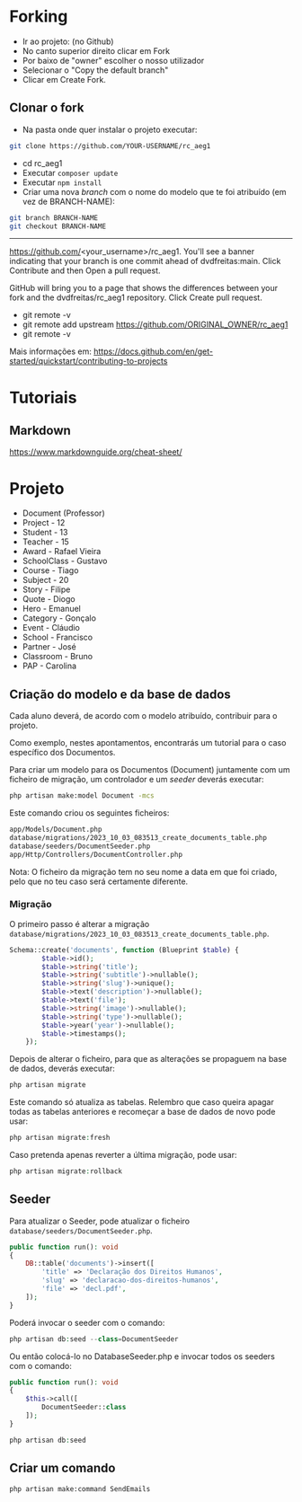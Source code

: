 # Forking

- Ir ao projeto: (no Github)
- No canto superior direito clicar em Fork
- Por baixo de "owner" escolher o nosso utilizador
- Selecionar o "Copy the default branch"
- Clicar em Create Fork.

## Clonar o fork

- Na pasta onde quer instalar o projeto executar:
``` bash
git clone https://github.com/YOUR-USERNAME/rc_aeg1
```
- cd rc_aeg1
- Executar ```composer update```
- Executar ```npm install```
- Criar uma nova *branch* com o nome do modelo que te foi atribuído (em vez de BRANCH-NAME):
```bash
git branch BRANCH-NAME
git checkout BRANCH-NAME
```

---

https://github.com/<your_username>/rc_aeg1. You'll see a banner indicating that your branch is one commit ahead of dvdfreitas:main. Click Contribute and then Open a pull request.


GitHub will bring you to a page that shows the differences between your fork and the dvdfreitas/rc_aeg1 repository. Click Create pull request.


- git remote -v
- git remote add upstream https://github.com/ORIGINAL_OWNER/rc_aeg1
- git remote -v


Mais informações em:
https://docs.github.com/en/get-started/quickstart/contributing-to-projects

# Tutoriais

## Markdown

https://www.markdownguide.org/cheat-sheet/

# Projeto

- Document (Professor)
- Project - 12
- Student - 13
- Teacher - 15
- Award - Rafael Vieira
- SchoolClass - Gustavo
- Course - Tiago
- Subject - 20
- Story - Filipe
- Quote - Diogo
- Hero - Emanuel
- Category - Gonçalo
- Event - Cláudio
- School - Francisco
- Partner - José
- Classroom - Bruno
- PAP - Carolina

## Criação do modelo e da base de dados

Cada aluno deverá, de acordo com o modelo atribuído, contribuir para o projeto.

Como exemplo, nestes apontamentos, encontrarás um tutorial para o caso específico dos Documentos.

Para criar um modelo para os Documentos (Document) juntamente com um ficheiro de migração, um controlador e um *seeder* deverás executar:

```bash
php artisan make:model Document -mcs
```

Este comando criou os seguintes ficheiros:

```bash
app/Models/Document.php
database/migrations/2023_10_03_083513_create_documents_table.php
database/seeders/DocumentSeeder.php
app/Http/Controllers/DocumentController.php
```

Nota: O ficheiro da migração tem no seu nome a data em que foi criado, pelo que no teu caso será certamente diferente.

### Migração

O primeiro passo é alterar a migração ```database/migrations/2023_10_03_083513_create_documents_table.php```. 

```php
Schema::create('documents', function (Blueprint $table) {
        $table->id();
        $table->string('title');
        $table->string('subtitle')->nullable();
        $table->string('slug')->unique();
        $table->text('description')->nullable();
        $table->text('file');
        $table->string('image')->nullable();
        $table->string('type')->nullable();
        $table->year('year')->nullable();
        $table->timestamps();
    });
```

Depois de alterar o ficheiro, para que as alterações se propaguem na base de dados, deverás executar:

```php
php artisan migrate
```

Este comando só atualiza as tabelas. Relembro que caso queira apagar todas as tabelas anteriores e recomeçar a base de dados de novo pode usar:

```php
php artisan migrate:fresh
```

Caso pretenda apenas reverter a última migração, pode usar:

```php
php artisan migrate:rollback
```

## Seeder

Para atualizar o Seeder, pode atualizar o ficheiro ```database/seeders/DocumentSeeder.php```.

```php
public function run(): void
{
    DB::table('documents')->insert([
        'title' => 'Declaração dos Direitos Humanos',
        'slug' => 'declaracao-dos-direitos-humanos',
        'file' => 'decl.pdf',
    ]);        
}
```

Poderá invocar o seeder com o comando:

```php
php artisan db:seed --class=DocumentSeeder
```

Ou então colocá-lo no DatabaseSeeder.php e invocar todos os seeders com o comando:

```php
public function run(): void
{    
    $this->call([
        DocumentSeeder::class
    ]);
}
```

```php
php artisan db:seed
```

## Criar um comando 

```bash
php artisan make:command SendEmails
```


